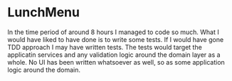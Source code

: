 # LunchMenu
In the time period of around 8 hours I managed to code so much. What I would have liked to have done is to write some tests. If I would have gone TDD approach I may have written tests. The tests would target the applicatin services and any validation logic around the domain layer as a whole. No UI has been written whatsoever as well, so as some application logic around the domain.
